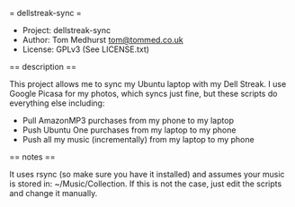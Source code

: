 = dellstreak-sync =

* Project: dellstreak-sync
* Author: Tom Medhurst <tom@tommed.co.uk>
* License: GPLv3 (See LICENSE.txt)

== description ==

This project allows me to sync my Ubuntu laptop with my Dell Streak.
I use Google Picasa for my photos, which syncs just fine, but these 
scripts do everything else including:

 * Pull AmazonMP3 purchases from my phone to my laptop
 * Push Ubuntu One purchases from my laptop to my phone
 * Push all my music (incrementally) from my laptop to my phone

== notes ==

It uses rsync (so make sure you have it installed) and assumes your
music is stored in: ~/Music/Collection. If this is not the case, just
edit the scripts and change it manually.
